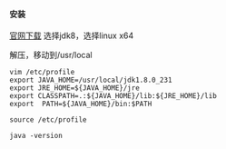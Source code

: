 #### **安装**
[官网下载](https://www.oracle.com/technetwork/java/javase/downloads/index.html)
选择jdk8，选择linux x64

解压，移动到/usr/local
```
vim /etc/profile
export JAVA_HOME=/usr/local/jdk1.8.0_231  
export JRE_HOME=${JAVA_HOME}/jre  
export CLASSPATH=.:${JAVA_HOME}/lib:${JRE_HOME}/lib  
export  PATH=${JAVA_HOME}/bin:$PATH 

source /etc/profile

java -version
```

